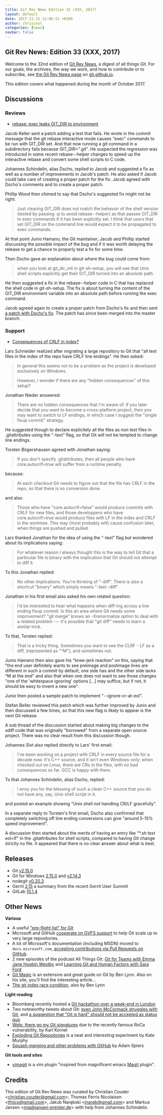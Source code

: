 ```yaml
---
title: Git Rev News Edition 33 (XXX, 2017)
layout: default
date: 2017-11-15 12:06:51 +0100
author: chriscool
categories: [news]
navbar: false
---
```


## Git Rev News: Edition 33 (XXX, 2017)

Welcome to the 32nd edition of [Git Rev News](https://git.github.io/rev_news/rev_news/),
a digest of all things Git. For our goals, the archives, the way we work, and how to contribute or to
subscribe, see [the Git Rev News page](https://git.github.io/rev_news/rev_news/) on [git.github.io](http://git.github.io).

This edition covers what happened during the month of October 2017.

## Discussions

<!---
### General
-->


### Reviews

* [rebase: exec leaks GIT_DIR to environment](https://public-inbox.org/git/20171028000152.2760-1-jacob.e.keller@intel.com/)

Jacob Keller sent a patch adding a test that fails. He wrote in the
commit message that the git rebase interactive mode causes "exec"
commands to be run with GIT_DIR set. And that now running a git
command in a subdirectory fails because GIT_DIR=".git". He suspected
the regression was introduced in some recent rebase--helper changes to
speed up the interactive rebase and convert some shell scripts to C
code.

Johannes Schindelin, alias Dscho, replied to Jacob and suggested a fix
as well as a number of improvements in Jacob's patch. He also asked if
Jacob could take care of creating a proper patch for the fix. Jacob
agreed with Dscho's comments and to create a proper patch.

Phillip Wood then chimed to say that Dscho's suggested fix might not
be right:

> Just clearing GIT_DIR does not match the behavior of the shell version
> (tested by passing -p to avoid rebase--helper) as that passes GIT_DIR to
> exec commands if it has been explicitly set. I think that users that set
> GIT_DIR on the command line would expect it to be propagated to exec
> commands.

At that point Junio Hamano, the Git maintainer, Jacob and Phillip
started discussing the possible impact of the bug and if it was worth
delaying the release to get a chance to properly test a fix for some
time.

Then Dscho gave an explanation about where the bug could come
from:

> when you look at git_dir_init in git-sh-setup, you will see that
> Unix shell scripts explicitly get their GIT_DIR turned into an
> absolute path.

He then suggested a fix in the rebase--helper code in C that has
replaced the shell code in git-sh-setup. The fix is about turning the
content of the GIT_DIR environment variable into an absolute path
before running the exec command.

Jacob agreed again to create a proper patch from Dscho's fix and then
sent [a patch with Dscho's fix](https://public-inbox.org/git/20171031230733.18949-1-jacob.e.keller@intel.com/).
The patch has since been merged into the master branch.


### Support

* [Consequences of CRLF in index?](https://public-inbox.org/git/D0A67AD8-2D63-4683-9F2A-20B0E8E65D4B@gmail.com/)

Lars Schneider realized after migrating a large repository to Git that
"all text files in the index of the repo have CRLF line endings". He
then asked:

> In general this seems not to be a problem  as the project is developed exclusively on Windows.
>
> However, I wonder if there are any "hidden consequences" of this setup?

Jonathan Nieder answered:

> There are no hidden consequences that I'm aware of. If you later
> decide that you want to become a cross-platform project, then you may
> want to switch to LF endings, in which case I suggest the "single
> fixup commit" strategy.

He suggested though to declare explicitely all the files as non text
files in .gitattributes using the "-text" flag, so that Git will not be
tempted to change line endings.

Torsten Bögershausen agreed with Jonathan saying:

> If you don't specify .gitattributes, then all people who have
> core.autocrlf=true will suffer from a runtime penalty.

because:

> At each checkout Git needs to figure out that the file has CRLF in
> the repo, so that there is no conversion done.

and also:

> Those who have "core.autocrlf=false" would produce commits with CRLF
> for new files, and those developpers who have core.autocrlf=true would
> produce files with LF in the index and CRLF in the worktree.  This may
> (most probably will) cause confusion later, when things are pushed and
> pulled.

Lars thanked Jonathan for the idea of using the "-text" flag but
wondered about its implications saying:

> For whatever reason I always thought this is the way to tell
> Git that a particular file is binary with the implication that
> Git should not attempt to diff it.

To this Jonathan replied:

> No other implications.  You're thinking of "-diff".  There is also a
> shortcut "binary" which simply means "-text -diff".

Jonathan in his first email also asked his own related question:

> I'd be interested to hear what happens when diff-ing across a line
> ending fixup commit.  Is this an area where Git needs some
> improvement?  "git merge" knows an -Xrenormalize option to deal with a
> related problem --- it's possible that "git diff" needs to learn a
> similar trick.

To that, Torsten replied:

> That is a tricky thing.
> Sometimes you want to see the CLRF - LF as a diff, (represented as "^M"),
> and sometimes not.

Junio Hamano then also gave his "knee-jerk reaction" on this, saying
that "the end user definitely wants to see preimage and postimage
lines are different in such a commit by default, one side has and the
other side lacks ^M at the end" and also that when one does not want
to see those changes "one of the 'whitespace ignoring' options [...]
may suffice, but if not, it should be easy to invent a new one".

Junio then posted a sample patch to implement "--ignore-cr-at-eol".

Stefan Beller reviewed this patch which was further improved by Junio
and then discussed a few times, so that this new flag is likely to
appear is the next Git release.

A sub thread of the discussion started about making big changes to the
xdiff code that was originally "borrowed" from a separate open source
project. There was no clear result from this discussion though.

Johannes Sixt also replied directly to Lars' first email:

> I've been working on a project with CRLF in every source file for a
> decade now. It's C++ source, and it isn't even Windows-only: when
> checked out on Linux, there are CRs in the files, with no bad
> consequences so far. GCC is happy with them.

To that Johannes Schindelin, alias Dscho, replied:

> I envy you for the blessing of such a clean C++ source that you do
> not have any, say, Unix shell script in it.

and posted an example showing "Unix shell not handling CR/LF gracefully".

In a separate reply to Torsten's first email, Dscho also confirmed
that completely switching off line ending conversions can give "around
5-15% speed improvement".

A discussion then started about the merits of having an entry like
"*.sh text eol=lf" in the .gitattributes for shell scripts, compared
to having Git change strictly no file. It appeared that there is no
clear answer about what is best.

<!---
## Developer Spotlight:
-->

## Releases

* Git [v2.15.0](https://public-inbox.org/git/xmqq60ax5fab.fsf@gitster.mtv.corp.google.com/)
* Git for Windows [2.15.0](https://github.com/git-for-windows/git/releases/tag/v2.15.0.windows.1) and [v2.14.3](https://github.com/git-for-windows/git/releases/tag/v2.14.3)
* nodegit [v0.20.3](https://github.com/nodegit/nodegit/releases/tag/v0.20.3)
* Gerrit [2.15](https://gitenterprise.me/2017/11/15/gerrit-user-summit-whats-new-in-2-15/) a summary from the recent Gerrit User Summit
* GitLab [10.1.4](https://about.gitlab.com/2017/11/15/gitlab-10-dot-1-dot-4-released/)

## Other News


__Various__

* A useful ["pre-flight list" for Git](https://github.com/k88hudson/git-flight-rules)
* Microsoft and GitHub [cooperate on GVFS support](https://blogs.msdn.microsoft.com/devops/2017/11/15/updates-to-gvfs/) to help Git scale up to very large repositories.
* A lot of Microsoft's documentation (including MSDN) moved to `docs.microsoft.com`, [accepting contributions via Pull Requests on GitHub](https://docs.microsoft.com/en-us/contribute/help-crr/help-content/contribute/contribute-how-to-write-workflows-minor).
* 2 new episodes of the podcast All Things Git: [Git for Teams with Emma Jane Hogbin Westby](http://www.allthingsgit.com/episodes/git_for_teams_with_emma_jane_hogbin_westby.html) and [Learning Git and Human Factors with Sara Ford](http://www.allthingsgit.com/episodes/learning_git_and_human_factors_with_sara_ford.html)
* [Git Magic](https://crypto.stanford.edu/~blynn/gitmagic/) is an extensive and great guide on Git by Ben Lynn. Also on his site, you'll find the interesting article...
* [The git index race condition](http://www-cs-students.stanford.edu/~blynn/gg/race.html), also by Ben Lynn

__Light reading__

* Bloomberg recently hosted a [Git hackathon over a week-end in London](https://www.techatbloomberg.com/blog/git-sprint-weekend-bloomberg-london/)
* Two noteworthy tweets about Git: [even John McCormack struggles with Git](https://twitter.com/ID_AA_Carmack/status/929389759624916992?s=09), and [a suggestion that "Git is hard" should not be accepted as status quo](https://twitter.com/mcclure111/status/929408829485473792?s=09)
* [Welp, there go my Git signatures](http://karl.kornel.us/2017/10/welp-there-go-my-git-signatures/) due to the recently famous RoCa vulnerability, by Karl Kornel
* [Exploding Git Repositories](https://kate.io/blog/git-bomb/) is a neat and interesting experiment by Kate Murphy
* [Squash-merging and other problems with GitHub](https://blog.adamspiers.org/2017/08/16/squash-merging-and-other-problems-with-github/) by Adam Spiers

__Git tools and sites__

* [vimagit](https://github.com/jreybert/vimagit/) is a vim plugin
  "inspired from magnificent emacs
  [Magit](https://github.com/magit/magit) plugin".

## Credits

This edition of Git Rev News was curated by
Christian Couder &lt;<christian.couder@gmail.com>&gt;,
Thomas Ferris Nicolaisen &lt;<tfnico@gmail.com>&gt;,
Jakub Narębski &lt;<jnareb@gmail.com>&gt; and
Markus Jansen &lt;<mja@jansen-preisler.de>&gt;
with help from Johannes Schindelin.
